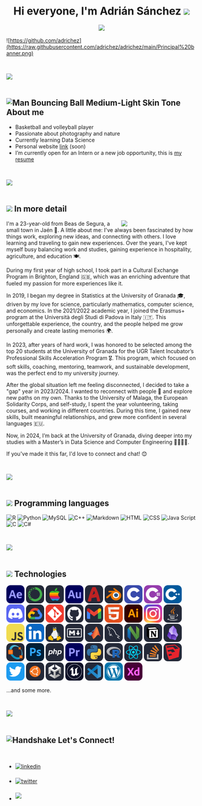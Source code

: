 <h1 align="center"><b>Hi everyone, I'm Adrián Sánchez </b><img src="https://media.giphy.com/media/hvRJCLFzcasrR4ia7z/giphy.gif" width="35"></h1>  

<!--  -->
<p align="center">
  <a href="https://github.com/DenverCoder1/readme-typing-svg"><img src="https://readme-typing-svg.herokuapp.com?font=Time+New+Roman&color=cyan&size=25&center=true&vCenter=true&width=600&height=100&lines=Graduated+in+Statistics;from+the+University+of+Granada,;Data+Science;and+Computer+Engineering+student,;active+Learner/Researcher,;love+to+learn+new+stuffs..<3"></a>
</p>

![https://github.com/adrichez](https://raw.githubusercontent.com/adrichez/adrichez/main/Principal%20banner.png)  

<br>

<img src="https://user-images.githubusercontent.com/73097560/115834477-dbab4500-a447-11eb-908a-139a6edaec5c.gif"><br><br>

## <img src="https://user-images.githubusercontent.com/74038190/216121964-513bdf95-3c8c-429a-82bc-7c770caca8fc.png" alt="Man Bouncing Ball Medium-Light Skin Tone" width=50px /> **About me**

- Basketball and volleyball player
- Passionate about photography and nature
- Currently learning Data Science
- Personal website [link](soon) (soon)
- I’m currently open for an Intern or a new job opportunity, this is [my resume](https://www.linkedin.com/in/adrian-sanchez-carrion/overlay/1726438867420/single-media-viewer/?profileId=ACoAAD-dcxQBkp5ptdR_RY-YmWgeQndx25R3Mb0)

<br>

<img src="https://user-images.githubusercontent.com/73097560/115834477-dbab4500-a447-11eb-908a-139a6edaec5c.gif"><br><br>

## <img src="https://user-images.githubusercontent.com/74038190/229223156-0cbdaba9-3128-4d8e-8719-b6b4cf741b67.gif" width=50px> **In more detail**

<picture> <img align="right" src="https://github.com/7oSkaaa/7oSkaaa/blob/main/Images/Right_Side.gif?raw=true" width = 200px></picture>

I'm a 23-year-old from Beas de Segura, a small town in Jaén 🌳. A little about me: I've always been fascinated by how things work, exploring new ideas, and connecting with others. I love learning and traveling to gain new experiences. Over the years, I've kept myself busy balancing work and studies, gaining experience in hospitality, agriculture, and education 🍽️.

During my first year of high school, I took part in a Cultural Exchange Program in Brighton, England 🇬🇧, which was an enriching adventure that fueled my passion for more experiences like it.

In 2019, I began my degree in Statistics at the University of Granada 🎓, driven by my love for science, particularly mathematics, computer science, and economics. In the 2021/2022 academic year, I joined the Erasmus+ program at the Università degli Studi di Padova in Italy 🇮🇹. This unforgettable experience, the country, and the people helped me grow personally and create lasting memories 🌍.

In 2023, after years of hard work, I was honored to be selected among the top 20 students at the University of Granada for the UGR Talent Incubator’s Professional Skills Acceleration Program 🎖️. This program, which focused on soft skills, coaching, mentoring, teamwork, and sustainable development, was the perfect end to my university journey.

After the global situation left me feeling disconnected, I decided to take a "gap" year in 2023/2024. I wanted to reconnect with people 🤲 and explore new paths on my own. Thanks to the University of Malaga, the European Solidarity Corps, and self-study, I spent the year volunteering, taking courses, and working in different countries. During this time, I gained new skills, built meaningful relationships, and grew more confident in several languages 🇪🇺.

Now, in 2024, I’m back at the University of Granada, diving deeper into my studies with a Master’s in Data Science and Computer Engineering 👨🏻‍💻🧬.

If you've made it this far, I'd love to connect and chat! 😊

<br>

<img src="https://user-images.githubusercontent.com/73097560/115834477-dbab4500-a447-11eb-908a-139a6edaec5c.gif"><br><br>

## <img src = "https://media2.giphy.com/media/QssGEmpkyEOhBCb7e1/giphy.gif?cid=ecf05e47a0n3gi1bfqntqmob8g9aid1oyj2wr3ds3mg700bl&rid=giphy.gif" width = 40px></picture> **Programming languages**

![R](https://img.shields.io/badge/R-276DC3?style=for-the-badge&logo=r&logoColor=white)
![Python](https://img.shields.io/badge/Python-3776AB?style=for-the-badge&logo=python&logoColor=white)
![MySQL](https://img.shields.io/badge/MySQL-00000F?style=for-the-badge&logo=mysql&logoColor=white)
![C++](https://img.shields.io/badge/C%2B%2B-00599C?style=for-the-badge&logo=c%2B%2B&logoColor=white)
![Markdown](https://img.shields.io/badge/Markdown-000000?style=for-the-badge&logo=markdown&logoColor=white)
![HTML](https://img.shields.io/badge/HTML5-E34F26?style=for-the-badge&logo=html5&logoColor=white)
![CSS](https://img.shields.io/badge/CSS-239120?&style=for-the-badge&logo=css3&logoColor=white)
![Java Script](https://img.shields.io/badge/JavaScript-323330?style=for-the-badge&logo=javascript&logoColor=F7DF1E)
![C](https://img.shields.io/badge/C-00599C?style=for-the-badge&logo=c&logoColor=white)
![C#](https://img.shields.io/badge/C%23-239120?style=for-the-badge&logo=c-sharp&logoColor=white)

<br>

<img src="https://user-images.githubusercontent.com/73097560/115834477-dbab4500-a447-11eb-908a-139a6edaec5c.gif"><br><br>

## <picture><img src = "https://media.giphy.com/media/TEnXkcsHrP4YedChhA/giphy.gif" width = 50px></picture> **Technologies**

<img src="./icons/AfterEffects.svg" width="48"> <img src="./icons/Anaconda-Dark.svg" width="48"> <img src="./icons/Apple-Dark.svg" width="48"> <img src="./icons/Audition.svg" width="48"> <img src="./icons/AutoCAD-Dark.svg" width="48"> <img src="./icons/Blender-Dark.svg" width="48"> <img src="./icons/C.svg" width="48"> <img src="./icons/CS.svg" width="48"> <img src="./icons/CPP.svg" width="48"> <img src="./icons/Discord.svg" width="48">  <img src="./icons/GCP-Dark.svg" width="48"> <img src="./icons/Git.svg" width="48"> <img src="./icons/Github-Dark.svg" width="48"> <img src="./icons/Gmail-Dark.svg" width="48"> <img src="./icons/HTML.svg" width="48"> <img src="./icons/Illustrator.svg" width="48">  <img src="./icons/Instagram.svg" width="48"> <img src="./icons/Java-Dark.svg" width="48"> <img src="./icons/JavaScript.svg" width="48"> <img src="./icons/LinkedIn.svg" width="48"> <img src="./icons/Linux-Dark.svg" width="48"> <img src="./icons/Markdown-Dark.svg" width="48"> <img src="./icons/Matlab-Dark.svg" width="48"> <img src="./icons/MySQL-Dark.svg" width="48"> <img src="./icons/NeoVim-Dark.svg" width="48"> <img src="./icons/Notion-Dark.svg" width="48"> <img src="./icons/Obsidian-Dark.svg" width="48"> <img src="./icons/Octave-Dark.svg" width="48"> <img src="./icons/Photoshop.svg" width="48"> <img src="./icons/PHP-Dark.svg" width="48"> <img src="./icons/Premiere.svg" width="48"> <img src="./icons/Python-Dark.svg" width="48"> <img src="./icons/R-Dark.svg" width="48"> <img src="./icons/React-Dark.svg" width="48"> <img src="./icons/StackOverflow-Dark.svg" width="48"> <img src="./icons/Sketchup-Dark.svg" width="48"> <img src="./icons/Twitter.svg" width="48"> <img src="./icons/Ubuntu-Dark.svg" width="48"> <img src="./icons/Unity-Dark.svg" width="48"> <img src="./icons/UnrealEngine.svg" width="48"> <img src="./icons/VSCode-Dark.svg" width="48"> <img src="./icons/Wordpress.svg" width="48"> <img src="./icons/XD.svg" width="48">  

...and some more.  

<br>

<img src="https://user-images.githubusercontent.com/73097560/115834477-dbab4500-a447-11eb-908a-139a6edaec5c.gif"><br><br>

## <img src="https://user-images.githubusercontent.com/74038190/216120981-b9507c36-0e04-4469-8e27-c99271b45ba5.png" alt="Handshake" width=50px /> **Let's Connect!**
<br>
<div align='left'>

<ul>

<li>
<a href="https://www.linkedin.com/in/adrian-sanchez-carrion" target="_blank">
<img src="https://img.shields.io/badge/linkedin:  Adrián Sánchez Carrión-%2300acee.svg?color=405DE6&style=for-the-badge&logo=linkedin&logoColor=white" alt=linkedin style="margin-bottom: 5px;"/>
</a>
</li>

<br>

<li>
<a href="https://twitter.com/adriichez" target="_blank">
<img src="https://img.shields.io/badge/twitter:  adriichez-%2300acee.svg?color=1DA1F2&style=for-the-badge&logo=twitter&logoColor=white" alt=twitter style="margin-bottom: 5px;"/>
</a>
</li>

<br>

<li>
<a href="asanca33@gmail.com" target="_blank">
<img src="https://img.shields.io/badge/gmail:  asanca33@gmail.com-%23EA4335.svg?style=for-the-badge&logo=gmail&logoColor=white" t=mail style="margin-bottom: 5px;" />
</a>
</li>

</ul>
